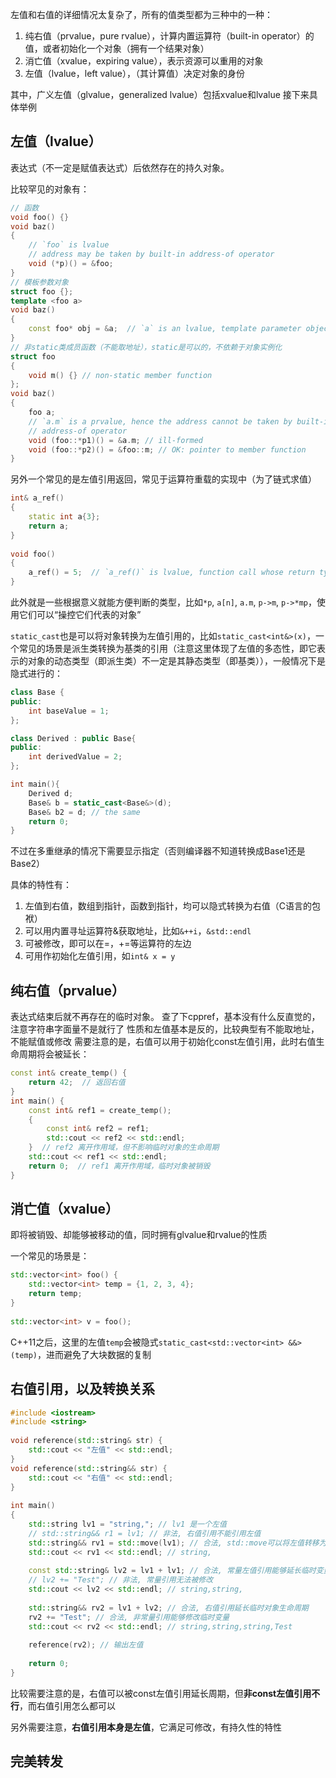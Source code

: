左值和右值的详细情况太复杂了，所有的值类型都为三种中的一种：

1. 纯右值（prvalue，pure rvalue），计算内置运算符（built-in operator）的值，或者初始化一个对象（拥有一个结果对象）
2. 消亡值（xvalue，expiring value），表示资源可以重用的对象
3. 左值（lvalue，left value），（其计算值）决定对象的身份

其中，广义左值（glvalue，generalized lvalue）包括xvalue和lvalue
接下来具体举例

## 左值（lvalue）

表达式（不一定是赋值表达式）后依然存在的持久对象。

比较罕见的对象有：

```C++
// 函数
void foo() {}
void baz()
{
    // `foo` is lvalue
    // address may be taken by built-in address-of operator
    void (*p)() = &foo;
}
// 模板参数对象
struct foo {};
template <foo a>
void baz()
{
    const foo* obj = &a;  // `a` is an lvalue, template parameter object
}
// 非static类成员函数（不能取地址），static是可以的，不依赖于对象实例化
struct foo
{
    void m() {} // non-static member function
};
void baz()
{
    foo a;
    // `a.m` is a prvalue, hence the address cannot be taken by built-in
    // address-of operator
    void (foo::*p1)() = &a.m; // ill-formed
    void (foo::*p2)() = &foo::m; // OK: pointer to member function
}

```

另外一个常见的是左值引用返回，常见于运算符重载的实现中（为了链式求值）

```C++
int& a_ref()
{
    static int a{3};
    return a;
}
 
void foo()
{
    a_ref() = 5;  // `a_ref()` is lvalue, function call whose return type is lvalue reference
}
```

此外就是一些根据意义就能方便判断的类型，比如`*p`, `a[n]`, `a.m`, `p->m`, `p->*mp`，使用它们可以“操控它们代表的对象”

`static_cast`也是可以将对象转换为左值引用的，比如`static_cast<int&>(x)`，一个常见的场景是派生类转换为基类的引用（注意这里体现了左值的多态性，即它表示的对象的动态类型（即派生类）不一定是其静态类型（即基类）），一般情况下是隐式进行的：

```C++
class Base {
public:
    int baseValue = 1;
};

class Derived : public Base{
public:
    int derivedValue = 2;
};

int main(){
    Derived d;
    Base& b = static_cast<Base&>(d);
    Base& b2 = d; // the same
    return 0;
}
```

不过在多重继承的情况下需要显示指定（否则编译器不知道转换成Base1还是Base2）

具体的特性有：
1.  左值到右值，数组到指针，函数到指针，均可以隐式转换为右值（C语言的包袱）
2.  可以用内置寻址运算符&获取地址，比如`&++i`，`&std::endl`
3.  可被修改，即可以在=，+=等运算符的左边
4.  可用作初始化左值引用，如`int& x = y`

## 纯右值（prvalue）

表达式结束后就不再存在的临时对象。
查了下cppref，基本没有什么反直觉的，注意字符串字面量不是就行了
性质和左值基本是反的，比较典型有不能取地址，不能赋值或修改
需要注意的是，右值可以用于初始化const左值引用，此时右值生命周期将会被延长：

```C++
const int& create_temp() {
    return 42;  // 返回右值
}
int main() {
    const int& ref1 = create_temp();
    {
        const int& ref2 = ref1;
        std::cout << ref2 << std::endl; 
    }  // ref2 离开作用域，但不影响临时对象的生命周期
    std::cout << ref1 << std::endl; 
    return 0;  // ref1 离开作用域，临时对象被销毁
}
```

## 消亡值（xvalue）

即将被销毁、却能够被移动的值，同时拥有glvalue和rvalue的性质

一个常见的场景是：

```C++
std::vector<int> foo() {  
    std::vector<int> temp = {1, 2, 3, 4};  
    return temp;  
}  
  
std::vector<int> v = foo();
```

C++11之后，这里的左值`temp`会被隐式`static_cast<std::vector<int> &&>(temp)`，进而避免了大块数据的复制

## 右值引用，以及转换关系

```C++
#include <iostream>  
#include <string>  
  
void reference(std::string& str) {  
    std::cout << "左值" << std::endl;  
}  
void reference(std::string&& str) {  
    std::cout << "右值" << std::endl;  
}  
  
int main()  
{  
    std::string lv1 = "string,"; // lv1 是一个左值  
    // std::string&& r1 = lv1; // 非法, 右值引用不能引用左值  
    std::string&& rv1 = std::move(lv1); // 合法, std::move可以将左值转移为右值  
    std::cout << rv1 << std::endl; // string,  
  
    const std::string& lv2 = lv1 + lv1; // 合法, 常量左值引用能够延长临时变量的生命周期  
    // lv2 += "Test"; // 非法, 常量引用无法被修改  
    std::cout << lv2 << std::endl; // string,string,  
  
    std::string&& rv2 = lv1 + lv2; // 合法, 右值引用延长临时对象生命周期  
    rv2 += "Test"; // 合法, 非常量引用能够修改临时变量  
    std::cout << rv2 << std::endl; // string,string,string,Test  
  
    reference(rv2); // 输出左值  
  
    return 0;  
}
```

比较需要注意的是，右值可以被const左值引用延长周期，但**非const左值引用不行**，而右值引用怎么都可以

另外需要注意，**右值引用本身是左值**，它满足可修改，有持久性的特性

## 完美转发

